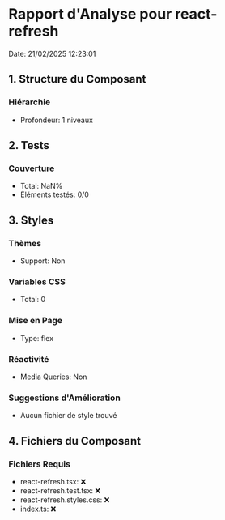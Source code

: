 # Rapport d'Analyse pour react-refresh

Date: 21/02/2025 12:23:01

## 1. Structure du Composant

### Hiérarchie

- Profondeur: 1 niveaux

## 2. Tests

### Couverture

- Total: NaN%
- Éléments testés: 0/0

## 3. Styles

### Thèmes

- Support: Non

### Variables CSS

- Total: 0

### Mise en Page

- Type: flex

### Réactivité

- Media Queries: Non

### Suggestions d'Amélioration

- Aucun fichier de style trouvé

## 4. Fichiers du Composant

### Fichiers Requis

- react-refresh.tsx: ❌
- react-refresh.test.tsx: ❌
- react-refresh.styles.css: ❌
- index.ts: ❌
